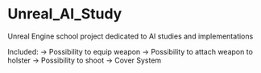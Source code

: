 # Unreal_AI_Study
Unreal Engine school project dedicated to AI studies and implementations

Included:
-> Possibility to equip weapon
-> Possibility to attach weapon to holster
-> Possibility to shoot
-> Cover System
